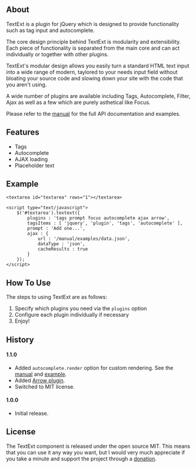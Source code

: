 ## About

TextExt is a plugin for jQuery which is designed to provide functionality such
as tag input and autocomplete.

The core design principle behind TextExt is modularity and extensibility. Each
piece of functionality is separated from the main core and can act individually
or together with other plugins.

TextExt's modular design allows you easily turn a standard HTML text input into a 
wide range of modern, taylored to your needs input field without bloating your 
source code and slowing down your site with the code that you aren't using.

A wide number of plugins are available including Tags, Autocomplete, Filter, Ajax
as well as a few which are purely asthetical like Focus.

Please refer to the [manual] for the full API documentation and examples.

## Features

* Tags
* Autocomplete
* AJAX loading
* Placeholder text

## Example

    <textarea id="textarea" rows="1"></textarea>

    <script type="text/javascript">
        $('#textarea').textext({
            plugins : 'tags prompt focus autocomplete ajax arrow',
            tagsItems : [ 'jquery', 'plugin', 'tags', 'autocomplete' ],
            prompt : 'Add one...',
            ajax : {
                url : '/manual/examples/data.json',
                dataType : 'json',
                cacheResults : true
            }
        });
    </script>

## How To Use

The steps to using TextExt are as follows:

1. Specify which plugins you need via the `plugins` option
2. Configure each plugin individually if necessary
3. Enjoy!

## History

#### 1.1.0
* Added `autocomplete.render` option for custom rendering. See the
  [manual](http://textextjs.com/manual/plugins/autocomplete.html#autocomplete-render) and 
  [example](http://textextjs.com/manual/examples/autocomplete-with-custom-render.html).
* Added [Arrow plugin](http://textextjs.com/manual/plugins/arrow.html).
* Switched to MIT license.

#### 1.0.0
* Initial release.

## License

The TextExt component is released under the open source MIT. This means that you
can use it any way you want, but I would very much appreciate if you take a minute
and support the project through a [donation].

[manual]: http://textextjs.com/manual/index.html
[donation]: http://textextjs.com/donate.html

